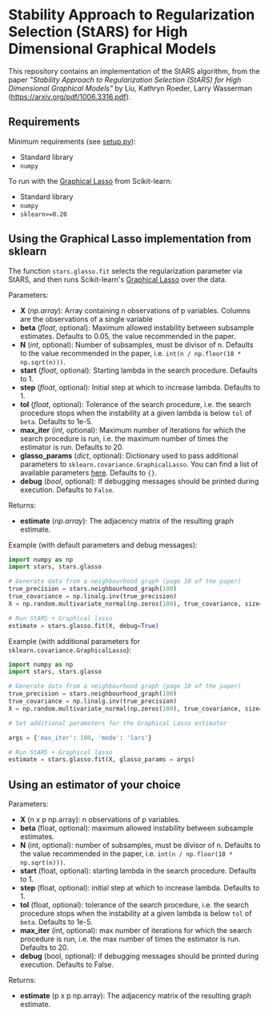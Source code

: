 # Stability Approach to Regularization Selection (StARS) for High Dimensional Graphical Models

This repository contains an implementation of the StARS algorithm, from the paper *"Stability Approach to Regularization Selection (StARS) for High Dimensional Graphical Models"* by Liu, Kathryn Roeder, Larry Wasserman (https://arxiv.org/pdf/1006.3316.pdf).

## Requirements

Minimum requirements (see [setup.py](setup.py)):

- Standard library
- `numpy`

To run with the [Graphical Lasso](https://scikit-learn.org/stable/modules/generated/sklearn.covariance.GraphicalLasso.html) from Scikit-learn:
- Standard library
- `numpy`
- `sklearn>=0.20`

## Using the Graphical Lasso implementation from sklearn

The function `stars.glasso.fit` selects the regularization parameter via StARS, and then runs Scikit-learn's [Graphical Lasso](https://scikit-learn.org/stable/modules/generated/sklearn.covariance.GraphicalLasso.html) over the data.

Parameters:

- **X** (*np.array*): Array containing n observations of p variables. Columns are the observations of a single variable
- **beta** (*float*, optional): Maximum allowed instability between subsample estimates. Defaults to 0.05, the value recommended in the paper.
- **N** (*int*, optional): Number of subsamples, must be divisor of n. Defaults to the value recommended in the paper, i.e. `int(n / np.floor(10 * np.sqrt(n)))`.
- **start** (*float*, optional): Starting lambda in the search procedure. Defaults to 1.
- **step** (*float*, optional): Initial step at which to increase lambda. Defaults to 1.
- **tol** (*float*, optional): Tolerance of the search procedure, i.e. the search procedure stops when the instability at a given lambda is below `tol` of `beta`. Defaults to 1e-5.
- **max_iter** (*int*, optional): Maximum number of iterations for which the search procedure is run, i.e. the maximum number of times the estimator is run. Defaults to 20.
- **glasso_params** (*dict*, optional): Dictionary used to pass additional parameters to `sklearn.covariance.GraphicalLasso`. You can find a list of available parameters [here](https://scikit-learn.org/stable/modules/generated/sklearn.covariance.GraphicalLasso.html). Defaults to `{}`.
- **debug** (*bool*, optional): If debugging messages should be printed during execution. Defaults to `False`.

Returns:

- **estimate** (*np.array*): The adjacency matrix of the resulting graph estimate.

Example (with default parameters and debug messages):

```python
import numpy as np
import stars, stars.glasso

# Generate data from a neighbourhood graph (page 10 of the paper)
true_precision = stars.neighbourhood_graph(100)
true_covariance = np.linalg.inv(true_precision)
X = np.random.multivariate_normal(np.zeros(100), true_covariance, size=400)

# Run StARS + Graphical lasso
estimate = stars.glasso.fit(X, debug=True)
```

Example (with additional parameters for `sklearn.covariance.GraphicalLasso`):

```python
import numpy as np
import stars, stars.glasso

# Generate data from a neighbourhood graph (page 10 of the paper)
true_precision = stars.neighbourhood_graph(100)
true_covariance = np.linalg.inv(true_precision)
X = np.random.multivariate_normal(np.zeros(100), true_covariance, size=400)

# Set additional parameters for the Graphical Lasso estimator

args = {'max_iter': 100, 'mode': 'lars'}

# Run StARS + Graphical lasso
estimate = stars.glasso.fit(X, glasso_params = args)
```

## Using an estimator of your choice

Parameters:

- **X** (n x p np.array): n observations of p variables.
- **beta** (float, optional): maximum allowed instability between subsample estimates.
- **N** (int, optional): number of subsamples, must be divisor of n. Defaults to the value recommended in the paper, i.e. `int(n / np.floor(10 * np.sqrt(n)))`.
- **start** (float, optional): starting lambda in the search procedure. Defaults to 1.
- **step** (float, optional): initial step at which to increase lambda. Defaults to 1.
- **tol** (float, optional): tolerance of the search procedure, i.e. the search procedure stops when the instability at a given lambda is below `tol` of `beta`. Defaults to 1e-5.
- **max_iter** (int, optional): max number of iterations for which the search procedure is run, i.e. the max number of times the estimator is run. Defaults to 20.
- **debug** (bool, optional): if debugging messages should be printed during execution. Defaults to False.

Returns:

- **estimate** (p x p np.array): The adjacency matrix of the resulting graph estimate.
